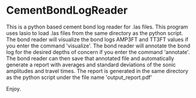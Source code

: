 # CementBondLogReader

This is a python based cement bond log reader for .las files. This program uses lasio to load .las files from the same directory as the python script. The bond reader will visualize the bond logs AMP3FT and TT3FT values if you enter the command 'visualize'. The bond reader will annotate the bond log for the desired depths of concern if you enter the command 'annotate'. The bond reader can then save that annotated file and automatically generate a report with averages and standard deviations of the sonic amplitudes and travel times. The report is generated in the same directory as the python script under the file name 'output_report.pdf'

Enjoy.
